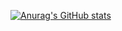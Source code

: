[![Anurag's GitHub stats](https://github-readme-stats.vercel.app/api?username=lreiz&show_icons=true&theme=github_dark)](https://github.com/anuraghazra/github-readme-stats)

